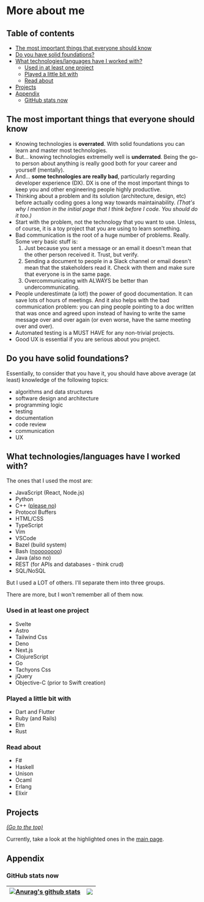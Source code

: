 # More about me <a name="me"></a>

## Table of contents <a name="toc"></a>

-   [The most important things that everyone should know](#should-know)
-   [Do you have solid foundations?](#solid-foundations)
-   [What technologies/languages have I worked with? ](#tech)
    -   [Used in at least one project](#project)
    -   [Played a little bit with](#played)
    -   [Read about](#read-about)
-   [Projects](#projects)
-   [Appendix](#appendix)
    -   [GitHub stats now](#github-stats-now)

## The most important things that everyone should know <a name="should-know"></a>

-   Knowing technologies is **overrated**. With solid foundations you can learn
    and master most technologies.
-   But... knowing technologies extremelly well is **underrated**. Being the
    go-to person about anything is really good both for your career and yourself
    (mentally).
-   And... **some technologies are really bad**, particularly regarding
    developer experience (DX). DX is one of the most important things to keep
    you and other engineering people highly productive.
-   Thinking about a problem and its solution (architecture, design, etc) before
    actually coding goes a long way towards maintainability. _(That's why I
    mention in the initial page that I think before I code. You should do it
    too.)_
-   Start with the problem, not the technology that you want to use. Unless, of
    course, it is a toy project that you are using to learn something.
-   Bad communication is the root of a huge number of problems. Really. Some
    very basic stuff is:
    1. Just because you sent a message or an email it doesn't mean that the
       other person received it. Trust, but verify.
    1. Sending a document to people in a Slack channel or email doesn't mean
       that the stakeholders read it. Check with them and make sure that
       everyone is in the same page.
    1. Overcommunicating with ALWAYS be better than undercommunicating.
-   People underestimate (a lot!) the power of good documentation. It can save
    lots of hours of meetings. And it also helps with the bad communication
    problem: you can ping people pointing to a doc written that was once and
    agreed upon instead of having to write the same message over and over again
    (or even worse, have the same meeting over and over).
-   Automated testing is a MUST HAVE for any non-trivial projects.
-   Good UX is essential if you are serious about you project.

## Do you have solid foundations? <a name="solid-foundations"></a>

Essentially, to consider that you have it, you should have above average (at
least) knowledge of the following topics:

-   algorithms and data structures
-   software design and architecture
-   programming logic
-   testing
-   documentation
-   code review
-   communication
-   UX

## What technologies/languages have I worked with? <a name="tech"></a>

The ones that I used the most are:

-   JavaScript (React, Node.js)
-   Python
-   C++ ([please no](https://www.youtube.com/watch?v=umDr0mPuyQc))
-   Protocol Buffers
-   HTML/CSS
-   TypeScript
-   Vim
-   VSCode
-   Bazel (build system)
-   Bash ([noooooooo](https://www.youtube.com/watch?v=umDr0mPuyQc))
-   Java (also no)
-   REST (for APIs and databases - think crud)
-   SQL/NoSQL

But I used a LOT of others. I'll separate them into three groups.

There are more, but I won't remember all of them now.

### Used in at least one project <a name="project"></a>

-   Svelte
-   Astro
-   Tailwind Css
-   Deno
-   Next.js
-   ClojureScript
-   Go
-   Tachyons Css
-   jQuery
-   Objective-C (prior to Swift creation)

### Played a little bit with <a name="played"></a>

-   Dart and Flutter
-   Ruby (and Rails)
-   Elm
-   Rust

### Read about <a name="read-about"></a>

-   F#
-   Haskell
-   Unison
-   Ocaml
-   Erlang
-   Elixir

## Projects <a name="projects"></a>

_[(Go to the top)](#me)_

Currently, take a look at the highlighted ones in the
[main page](https://github.com/marcelocra).

## Appendix <a name="appendix"></a>

### GitHub stats now <a name="github-stats-now"></a>

<!-- ![Most used languages](https://github-readme-stats.vercel.app/api/top-langs/?username=marcelocra&text_color=000&title_color=000&bg_color=45,e96443,904e95&hide_border=true&layout=compact&hide=Python,Java,html,CSS,C,Shell,PowerShell,Vim%20Script,Dockerfile&langs_count=10) -->

<!-- ![Most used languages](https://github-readme-stats.vercel.app/api/top-langs/?username=marcelocra&theme=dark&hide_border=true&layout=compact&hide=Python,Java,html,CSS,C,Shell,PowerShell,Vim%20Script,Dockerfile&langs_count=10) -->

| <a href="https://github.com/anuraghazra/github-readme-stats"><img align="center" src="https://github-readme-stats.vercel.app/api?username=marcelocra&show_icons=true&include_all_commits=true&theme=buefy&hide_border=true" alt="Anurag's github stats" /></a> | <a href="https://github.com/anuraghazra/github-readme-stats"><img align="center" src="https://github-readme-stats.vercel.app/api/top-langs/?username=marcelocra&layout=compact&theme=buefy&hide_border=true&hide=Python,Java,html,CSS,C,Shell,PowerShell,Vim%20Script,Dockerfile,SCSS&langs_count=20" /></a> |
| -------------------------------------------------------------------------------------------------------------------------------------------------------------------------------------------------------------------------------------------------------------- | ------------------------------------------------------------------------------------------------------------------------------------------------------------------------------------------------------------------------------------------------------------------------------------------------------- |
